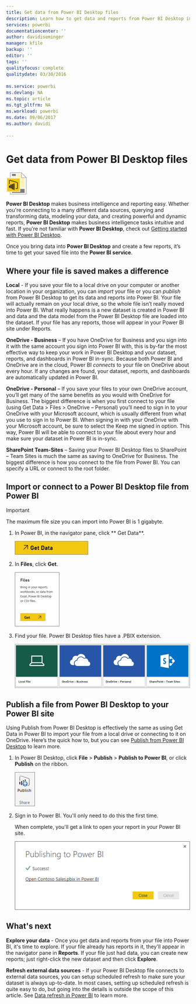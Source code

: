 ```yaml
---
title: Get data from Power BI Desktop files
description: Learn how to get data and reports from Power BI Desktop into Power BI
services: powerbi
documentationcenter: ''
author: davidiseminger
manager: kfile
backup: ''
editor: ''
tags: ''
qualityfocus: complete
qualitydate: 03/30/2016

ms.service: powerbi
ms.devlang: NA
ms.topic: article
ms.tgt_pltfrm: NA
ms.workload: powerbi
ms.date: 09/06/2017
ms.author: davidi

---
```

# Get data from Power BI Desktop files
![](media/service-desktop-files/pbid_file_icon.png)

**Power BI Desktop** makes business intelligence and reporting easy. Whether you're connecting to a many different data sources, querying and transforming data, modeling your data, and creating powerful and dynamic reports, **Power BI Desktop** makes business intelligence tasks intuitive and fast. If you're not familiar with **Power BI Desktop**, check out [Getting started with Power BI Desktop](desktop-getting-started.md).

Once you bring data into **Power BI Desktop** and create a few reports, it’s time to get your saved file into the **Power BI service**.

## Where your file is saved makes a difference
**Local** - If you save your file to a local drive on your computer or another location in your organization, you can *import* your file or you can *publish* from Power BI Desktop to get its data and reports into Power BI. Your file will actually remain on your local drive, so the whole file isn’t really moved into Power BI. What really happens is a new dataset is created in Power BI and data and the data model from the Power BI Desktop file are loaded into the dataset. If your file has any reports, those will appear in your Power BI site under Reports.

**OneDrive - Business** – If you have OneDrive for Business and you sign into it with the same account you sign into Power BI with, this is by-far the most effective way to keep your work in Power BI Desktop and your dataset, reports, and dashboards in Power BI in-sync. Because both Power BI and OneDrive are in the cloud, Power BI *connects* to your file on OneDrive about every hour. If any changes are found, your dataset, reports, and dashboards are automatically updated in Power BI.

**OneDrive - Personal** – If you save your files to your own OneDrive account, you’ll get many of the same benefits as you would with OneDrive for Business. The biggest difference is when you first connect to your file (using Get Data > Files > OneDrive – Personal) you’ll need to sign in to your OneDrive with your Microsoft account, which is usually different from what you use to sign in to Power BI. When signing in with your OneDrive with your Microsoft account, be sure to select the Keep me signed in option. This way, Power BI will be able to connect to your file about every hour and make sure your dataset in Power BI is in-sync.

**SharePoint Team-Sites** – Saving your Power BI Desktop files to SharePoint – Team Sites is much the same as saving to OneDrive for Business. The biggest difference is how you connect to the file from Power BI. You can specify a URL or connect to the root folder.

## Import or connect to a Power BI Desktop file from Power BI
>[!IMPORTANT]
>The maximum file size you can import into Power BI is 1 gigabyte.

1. In Power BI, in the navigator pane, click ** Get Data**.
   
   ![](media/service-desktop-files/pbid_get_data_button.png)
2. In **Files**, click **Get**.
   
   ![](media/service-desktop-files/pbid_files_get.png)
3. Find your file. Power BI Desktop files have a .PBIX extension.
   
   ![](media/service-desktop-files/pbid_find_your_file.png)

## Publish a file from Power BI Desktop to your Power BI site
Using Publish from Power BI Desktop is effectively the same as using Get Data in Power BI to import your file from a local drive or connecting to it on OneDrive.  Here’s the quick how to, but you can see [Publish from Power BI Desktop](desktop-upload-desktop-files.md) to learn more.

1. In Power BI Desktop, click **File** > **Publish** > **Publish to Power BI**, or click **Publish** on the ribbon.
   
   ![](media/service-desktop-files/pbid_publish.png)
2. Sign in to Power BI. You'll only need to do this the first time.
   
   When complete, you'll get a link to open your report in your Power BI site.
   
   ![](media/service-desktop-files/pbid_publishing.png)

## What's next
**Explore your data** - Once you get data and reports from your file into Power BI, it's time to explore. If your file already has reports in it, they'll appear in the navigator pane in **Reports**. If your file just had data, you can create new reports; just right-click the new dataset and then click **Explore**.

**Refresh external data sources** - If your Power BI Desktop file connects to external data sources, you can setup scheduled refresh to make sure your dataset is always up-to-date. In most cases, setting up scheduled refresh is quite easy to do, but going into the details is outside the scope of this article. See [Data refresh in Power BI](refresh-data.md) to learn more.

